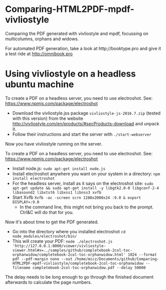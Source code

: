 # Comparing-HTML2PDF-mpdf-vivliostyle
Comparing the PDF generated with vivliostyle and mpdf, focussing on multicolumns, orphans and widows.

For automated PDF generation, take a look at http;//booktype.pro and give it a test ride at http://omnibook.pro

# Using vivliostyle on a headless ubuntu machine

To create a PDF on a headless server, you need to use electroshot. See: https://www.npmjs.com/package/electroshot

* Download the vivliostyle.jss package `vivliostyle-js-2016.7.zip` (tested with this version) from the website http://vivliostyle.com/en/products/#secProducts-download and unpack it.
* Follow their instructions and start the server with `./start-webserver`

Now you have vivliostyle running on the server.

To create a PDF on a headless server, you need to use electroshot. See: https://www.npmjs.com/package/electroshot
 
* Install node.js: `sudo apt-get install node.js`
* Install electroshot anywhere you want on your system in a directory: `npm install electroshot`
* For the headless server, install as it says on the electroshot site: `sudo apt-get update && sudo apt-get install -y libgtk2.0-0 libgconf-2-4 libasound2 libxtst6 libxss1 libnss3 xvfb`
* Start Xvfb `Xvfb -ac -screen scrn 1280x2000x24 :9.0 & export DISPLAY=:9.0`
  * In the command line, this might not bring you back to the prompt. Ctrl&C will do that for you.

Now it's about time to get the PDF generated.

* Go into the directory where you installed electroshot `cd node_modules/electroshot/bin/`
* This will create your PDF: `node ./electroshot.js 'http://127.0.0.1:8000/viewer/vivliostyle-viewer.html#x=../samples/github/completebook-2col-toc-orphanwidow/completebook-2col-toc-orphanwidow.html' 1024 --format pdf --pdf-margin none --out /home/micz/Documents/github/Comparing-HTML2PDF-mpdf-vivliostyle/completebook-2col-toc-orphanwidow --filename completebook-2col-toc-orphanwidow.pdf --delay 50000`

The delay needs to be long enough to go through the finished document afterwards to calculate the page numbers.